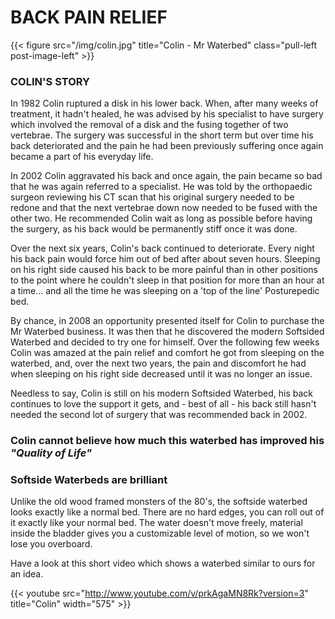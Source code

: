 # BACK PAIN RELIEF

{{< figure src="/img/colin.jpg" title="Colin - Mr Waterbed" class="pull-left post-image-left" >}}

### COLIN'S STORY

In 1982 Colin ruptured a disk in his lower back. When, after many weeks of treatment, it hadn't healed, he was advised by his specialist to have surgery which involved the removal of a disk and the fusing together of two vertebrae. The surgery was successful in the short term but over time his back deteriorated and the pain he had been previously suffering once again became a part of his everyday life.
      
In 2002 Colin aggravated his back and once again, the pain became so bad that he was again referred to a specialist. He was told by the orthopaedic surgeon reviewing his CT scan that his original surgery needed to be redone and that the next vertebrae down now needed to be fused with the other two. He recommended Colin wait as long as possible before having the surgery, as his back would be permanently stiff once it was done.
      
Over the next six years, Colin's back continued to deteriorate. Every night his back pain would force him out of bed after about seven hours. Sleeping on his right side caused his back to be more painful than in other positions to the point where he couldn't sleep in that position for more than an hour at a time... and all the time he was sleeping on a 'top of the line' Posturepedic bed.
      
By chance, in 2008 an opportunity presented itself for Colin to purchase the Mr Waterbed business. It was then that he discovered the modern Softsided Waterbed and decided to try one for himself. Over the following few weeks Colin was amazed at the pain relief and comfort he got from sleeping on the waterbed, and, over the next two years, the pain and discomfort he had when sleeping on his right side decreased until it was no longer an issue.

Needless to say, Colin is still on his modern Softsided Waterbed, his back continues to love the support it gets, and - best of all - his back still hasn't needed the second lot of surgery that was recommended back in 2002.

### Colin cannot believe how much this waterbed has improved his *"Quality of Life"*

### Softside Waterbeds are brilliant

Unlike the old wood framed monsters of the 80's, the softside waterbed looks exactly like a normal bed.  There are no hard edges, you can roll out of it exactly like your normal bed.  The water doesn't move freely, material inside the bladder gives you a customizable level of motion, so we won't lose you overboard.
      
Have a look at this short video which shows a waterbed similar to ours for an idea.
    
{{< youtube src="http://www.youtube.com/v/prkAgaMN8Rk?version=3" title="Colin" width="575" >}}
